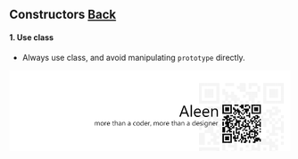 ## Constructors [**Back**](./../README.md)

#### 1. Use class

- Always use class, and avoid manipulating `prototype` directly.

<a href="http://aleen42.github.io/" target="_blank" ><img src="./../pic/tail.gif"></a>